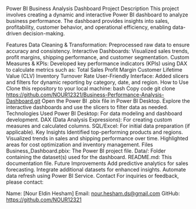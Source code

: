 Power BI Business Analysis Dashboard
Project Description
This project involves creating a dynamic and interactive Power BI dashboard to analyze business performance. The dashboard provides insights into sales, profitability, customer behavior, and operational efficiency, enabling data-driven decision-making.

Features
Data Cleaning & Transformation: Preprocessed raw data to ensure accuracy and consistency.
Interactive Dashboards: Visualized sales trends, profit margins, shipping performance, and customer segmentation.
Custom Measures & KPIs: Developed key performance indicators (KPIs) using DAX to calculate metrics such as:
Total Sales
Profit Margin
Customer Lifetime Value (CLV)
Inventory Turnover Rate
User-Friendly Interface: Added slicers and filters for dynamic reporting by category, date, and region.
How to Use
Clone this repository to your local machine:
bash
Copy code
git clone https://github.com/NOUR12321/Business-Performance-Analysis-Dashboard.git
Open the Power BI .pbix file in Power BI Desktop.
Explore the interactive dashboards and use the slicers to filter data as needed.
Technologies Used
Power BI Desktop: For data modeling and dashboard development.
DAX (Data Analysis Expressions): For creating custom measures and calculated columns.
SQL/Excel: For initial data preparation (if applicable).
Key Insights
Identified top-performing products and regions.
Visualized trends in sales and shipping performance over time.
Highlighted areas for cost optimization and inventory management.
Files
Business_Dashboard.pbix: The Power BI project file.
Data/: Folder containing the dataset(s) used for the dashboard.
README.md: This documentation file.
Future Improvements
Add predictive analytics for sales forecasting.
Integrate additional datasets for enhanced insights.
Automate data refresh using Power BI Service.
Contact
For inquiries or feedback, please contact:

Name: [Nour Eldin Hesham]
Email: nour.hesham.ds@gmail.com
GitHub: https://github.com/NOUR12321
